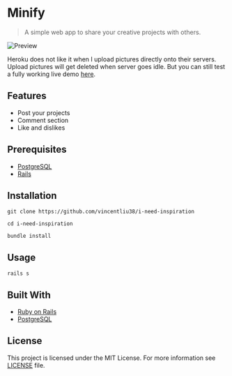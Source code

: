 # Minify
>A simple web app to share your creative projects with others.

![Preview](http://www.vincent.engineer/assets/images/inspired.gif)

Heroku does not like it when I upload pictures directly onto their servers. Upload pictures will get deleted when server goes idle. But you can still test a fully working live demo [here](https://inspired-site.herokuapp.com/).

## Features
- Post your projects
- Comment section
- Like and dislikes

## Prerequisites
- [PostgreSQL](https://www.postgresql.org/docs/10/static/tutorial-start.html)
- [Rails](http://guides.rubyonrails.org/getting_started.html)

## Installation
```git clone https://github.com/vincentliu38/i-need-inspiration```

```cd i-need-inspiration```

```bundle install```

## Usage
```rails s```

## Built With
- [Ruby on Rails](http://rubyonrails.org)
- [PostgreSQL](https://www.postgresql.org)


## License
This project is licensed under the MIT License. For more information see [LICENSE](https://github.com/vincentliu38/i-need-inspiration/blob/master/LICENSE) file.
